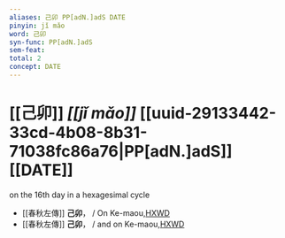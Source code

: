 ```yaml
---
aliases: 己卯 PP[adN.]adS DATE
pinyin: jǐ mǎo
word: 己卯
syn-func: PP[adN.]adS
sem-feat: 
total: 2
concept: DATE 
---
```

# [[己卯]] *[[jǐ mǎo]]*  [[uuid-29133442-33cd-4b08-8b31-71038fc86a76|PP[adN.]adS]] [[DATE]]
on the 16th day in a hexagesimal cycle
 - [[春秋左傳]] **己卯**， / On Ke-maou,[HXWD](https://hxwd.org/textview.html?location=KR1e0001_tls_009-411a.4)
 - [[春秋左傳]] **己卯**， / and on Ke-maou,[HXWD](https://hxwd.org/textview.html?location=KR1e0001_tls_009-547a.19)